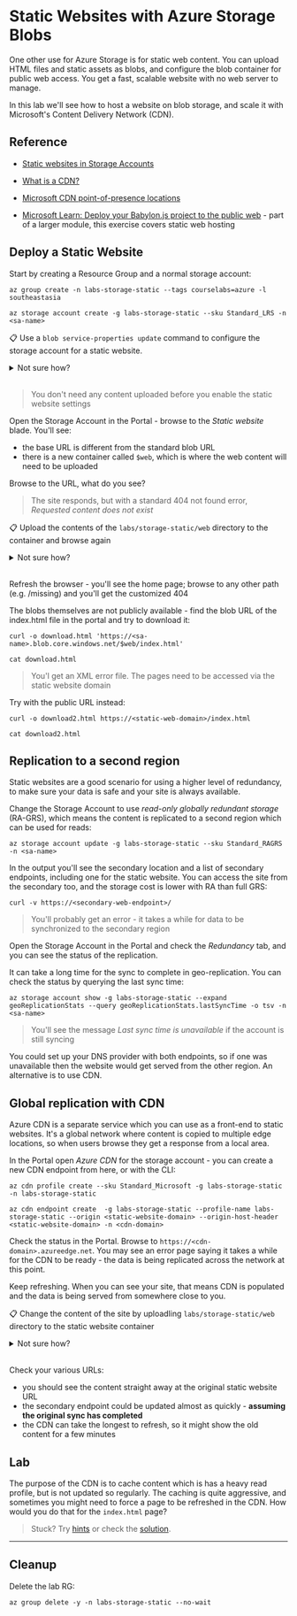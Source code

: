 # Static Websites with Azure Storage Blobs

One other use for Azure Storage is for static web content. You can upload HTML files and static assets as blobs, and configure the blob container for public web access. You get a fast, scalable website with no web server to manage.

In this lab we'll see how to host a website on blob storage, and scale it with Microsoft's Content Delivery Network (CDN).

## Reference

- [Static websites in Storage Accounts](https://learn.microsoft.com/en-us/azure/storage/blobs/storage-blob-static-website)

- [What is a CDN?](https://learn.microsoft.com/en-us/azure/cdn/cdn-overview)

- [Microsoft CDN point-of-presence locations](https://learn.microsoft.com/en-us/azure/cdn/cdn-pop-locations?toc=%2Fazure%2Ffrontdoor%2FTOC.json)

- [Microsoft Learn: Deploy your Babylon.js project to the public web](https://docs.microsoft.com/en-us/learn/modules/create-voice-activated-webxr-app-with-babylonjs/9-exercise-deploy-babylonjs-project-to-public-web?pivots=vr) - part of a larger module, this exercise covers static web hosting


## Deploy a Static Website

Start by creating a Resource Group and a normal storage account:

```
az group create -n labs-storage-static --tags courselabs=azure -l southeastasia

az storage account create -g labs-storage-static --sku Standard_LRS -n <sa-name>
```

📋 Use a `blob service-properties update` command to configure the storage account for a static website.

<details>
  <summary>Not sure how?</summary>

You need to use the `static-website` flag and pass the file names for the main (index) page, and the 404 page:

```
az storage blob service-properties update  --static-website --404-document 404.html --index-document index.html --account-name <sa-name>
```

</details><br/>

> You don't need any content uploaded before you enable the static website settings

Open the Storage Account in the Portal - browse to the _Static website_ blade. You'll see:

- the base URL is different from the standard blob URL
- there is a new container called `$web`, which is where the web content will need to be uploaded

Browse to the URL, what do you see?

> The site responds, but with a standard 404 not found error, _Requested content does not exist_

📋 Upload the contents of the `labs/storage-static/web` directory to the container and browse again

<details>
  <summary>Not sure how?</summary>

You can upload multiple files in the Portal, or use the batch upload in the CLI:

```
az storage blob upload-batch -d '$web' -s labs/storage-static/web --account-name <sa-name>
```

</details><br/>

Refresh the browser - you'll see the home page; browse to any other path (e.g. /missing) and you'll get the customized 404

The blobs themselves are not publicly available - find the blob URL of the index.html file in the portal and try to download it:

```
curl -o download.html 'https://<sa-name>.blob.core.windows.net/$web/index.html'

cat download.html
```

> You'l get an XML error file. The pages need to be accessed via the static website domain

Try with the public URL instead:

```
curl -o download2.html https://<static-web-domain>/index.html

cat download2.html
```

## Replication to a second region

Static websites are a good scenario for using a higher level of redundancy, to make sure your data is safe and your site is always available.

Change the Storage Account to use _read-only globally redundant storage_ (RA-GRS), which means the content is replicated to a second region which can be used for reads:

```
az storage account update -g labs-storage-static --sku Standard_RAGRS -n <sa-name>
```

In the output you'll see the secondary location and a list of secondary endpoints, including one for the static website. You can access the site from the secondary too, and the storage cost is lower with RA than full GRS:

```
curl -v https://<secondary-web-endpoint>/
```

> You'll probably get an error - it takes a while for data to be synchronized to the secondary region

Open the Storage Account in the Portal and check the _Redundancy_ tab, and you can see the status of the replication.

It can take a long time for the sync to complete in geo-replication. You can check the status by querying the last sync time:

```
az storage account show -g labs-storage-static --expand geoReplicationStats --query geoReplicationStats.lastSyncTime -o tsv -n <sa-name>
```

> You'll see the message _Last sync time is unavailable_ if the account is still syncing

You could set up your DNS provider with both endpoints, so if one was unavailable then the website would get served from the other region. An alternative is to use CDN.

## Global replication with CDN

Azure CDN is a separate service which you can use as a front-end to static websites. It's a global network where content is copied to multiple edge locations, so when users browse they get a response from a local area.

In the Portal open _Azure CDN_ for the storage account - you can create a new CDN endpoint from here, or with the CLI:

```
az cdn profile create --sku Standard_Microsoft -g labs-storage-static -n labs-storage-static

az cdn endpoint create  -g labs-storage-static --profile-name labs-storage-static --origin <static-website-domain> --origin-host-header <static-website-domain> -n <cdn-domain>
```

Check the status in the Portal. Browse to `https://<cdn-domain>.azureedge.net`. You may see an error page saying it takes a while for the CDN to be ready - the data is being replicated across the network at this point.

Keep refreshing. When you can see your site, that means CDN is populated and the data is being served from somewhere close to you.

📋 Change the content of the site by uploadling `labs/storage-static/web` directory to the static website container 

<details>
  <summary>Not sure how?</summary>

```
az storage blob upload-batch -d '$web' -s labs/storage-static/web2 --overwrite  --account-name <sa-name>
```

</details><br/>

Check your various URLs:

- you should see the content straight away at the original static website URL
- the secondary endpoint could be updated almost as quickly - **assuming the original sync has completed**
- the CDN can take the longest to refresh, so it might show the old content for a few minutes

## Lab

The purpose of the CDN is to cache content which is has a heavy read profile, but is not updated so regularly. The caching is quite aggressive, and sometimes you might need to force a page to be refreshed in the CDN. How would you do that for the `index.html` page?

> Stuck? Try [hints](hints.md) or check the [solution](solution.md).

___

## Cleanup

Delete the lab RG:

```
az group delete -y -n labs-storage-static --no-wait
```